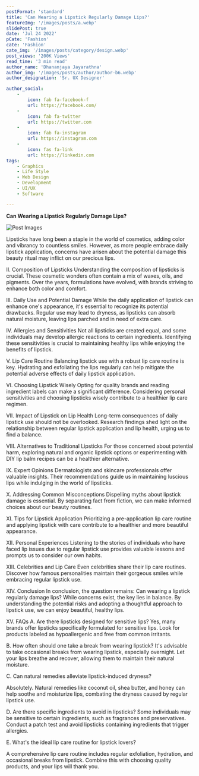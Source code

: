 ```yaml
---
postFormat: 'standard'
title: 'Can Wearing a Lipstick Regularly Damage Lips?'
featureImg: '/images/posts/a.webp'
slidePost: true
date: 'Jul 24 2022'
pCate: 'Fashion'
cate: 'Fashion'
cate_img: '/images/posts/category/design.webp'
post_views: '200K Views'
read_time: '3 min read'
author_name: 'Dhananjaya Jayarathna'
author_img: '/images/posts/author/author-b6.webp'
author_designation: 'Sr. UX Designer'

author_social:
    -
        icon: fab fa-facebook-f
        url: https://facebook.com/
    -
        icon: fab fa-twitter
        url: https://twitter.com
    -
        icon: fab fa-instagram
        url: https://instagram.com
    - 
        icon: fas fa-link
        url: https://linkedin.com
tags: 
    - Graphics
    - Life Style
    - Web Design
    - Development
    - UI/UX
    - Software

---
```


**Can Wearing a Lipstick Regularly Damage Lips?**

![Post Images](/images/post-single/l.webp)





   Lipsticks have long been a staple in the world of cosmetics, adding color and vibrancy to countless smiles. However, as more people embrace daily lipstick application, concerns have arisen about the potential damage this beauty ritual may inflict on our precious lips.

II. Composition of Lipsticks
Understanding the composition of lipsticks is crucial. These cosmetic wonders often contain a mix of waxes, oils, and pigments. Over the years, formulations have evolved, with brands striving to enhance both color and comfort.

III. Daily Use and Potential Damage
While the daily application of lipstick can enhance one's appearance, it's essential to recognize its potential drawbacks. Regular use may lead to dryness, as lipsticks can absorb natural moisture, leaving lips parched and in need of extra care.

IV. Allergies and Sensitivities
Not all lipsticks are created equal, and some individuals may develop allergic reactions to certain ingredients. Identifying these sensitivities is crucial to maintaining healthy lips while enjoying the benefits of lipstick.

V. Lip Care Routine
Balancing lipstick use with a robust lip care routine is key. Hydrating and exfoliating the lips regularly can help mitigate the potential adverse effects of daily lipstick application.

VI. Choosing Lipstick Wisely
Opting for quality brands and reading ingredient labels can make a significant difference. Considering personal sensitivities and choosing lipsticks wisely contribute to a healthier lip care regimen.

VII. Impact of Lipstick on Lip Health
Long-term consequences of daily lipstick use should not be overlooked. Research findings shed light on the relationship between regular lipstick application and lip health, urging us to find a balance.

VIII. Alternatives to Traditional Lipsticks
For those concerned about potential harm, exploring natural and organic lipstick options or experimenting with DIY lip balm recipes can be a healthier alternative.

IX. Expert Opinions
Dermatologists and skincare professionals offer valuable insights. Their recommendations guide us in maintaining luscious lips while indulging in the world of lipsticks.

X. Addressing Common Misconceptions
Dispelling myths about lipstick damage is essential. By separating fact from fiction, we can make informed choices about our beauty routines.

XI. Tips for Lipstick Application
Prioritizing a pre-application lip care routine and applying lipstick with care contribute to a healthier and more beautiful appearance.

XII. Personal Experiences
Listening to the stories of individuals who have faced lip issues due to regular lipstick use provides valuable lessons and prompts us to consider our own habits.

XIII. Celebrities and Lip Care
Even celebrities share their lip care routines. Discover how famous personalities maintain their gorgeous smiles while embracing regular lipstick use.

XIV. Conclusion
In conclusion, the question remains: Can wearing a lipstick regularly damage lips? While concerns exist, the key lies in balance. By understanding the potential risks and adopting a thoughtful approach to lipstick use, we can enjoy beautiful, healthy lips.

XV. FAQs
A. Are there lipsticks designed for sensitive lips?
Yes, many brands offer lipsticks specifically formulated for sensitive lips. Look for products labeled as hypoallergenic and free from common irritants.



B. How often should one take a break from wearing lipstick?
It's advisable to take occasional breaks from wearing lipstick, especially overnight. Let your lips breathe and recover, allowing them to maintain their natural moisture.



C. Can natural remedies alleviate lipstick-induced dryness?

Absolutely. Natural remedies like coconut oil, shea butter, and honey can help soothe and moisturize lips, combating the dryness caused by regular lipstick use.



D. Are there specific ingredients to avoid in lipsticks?
Some individuals may be sensitive to certain ingredients, such as fragrances and preservatives. Conduct a patch test and avoid lipsticks containing ingredients that trigger allergies.



E. What's the ideal lip care routine for lipstick lovers?

A comprehensive lip care routine includes regular exfoliation, hydration, and occasional breaks from lipstick. Combine this with choosing quality products, and your lips will thank you.